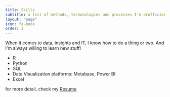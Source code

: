 ```yaml
---
title: Skills
subtitle: a list of methods, techonologies and processes I'm profficient in
layout: "page"
icon: fa-book
order: 3
---
```


When it comes to data, insights and IT, I know how to do a thing or two.
And I'm always willing to learn new stuff!

- R
- Python
- SQL
- Data Visualization platforms: Metabase, Power BI
- Excel

for more detail, check my [Resume](./assets/resume.pdf)
